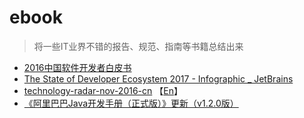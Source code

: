 # ebook

> 将一些IT业界不错的报告、规范、指南等书籍总结出来

+ [2016中国软件开发者白皮书](https://www.jianguoyun.com/p/DTYFwhIQ54i9BhiQrzE)
+ [The State of Developer Ecosystem 2017 - Infographic _ JetBrains](https://www.jianguoyun.com/p/DRBMN-UQ54i9BhjFrzE)
+ [technology-radar-nov-2016-cn](https://www.jianguoyun.com/p/DZ81xqgQ54i9BhjKrzE) 【[En](https://www.jianguoyun.com/p/Dc9HC5MQ54i9BhjLrzE)】
+ [《阿里巴巴Java开发手册（正式版）》更新（v1.2.0版）](https://www.jianguoyun.com/p/DZZriJ4Q54i9BhjErzE)